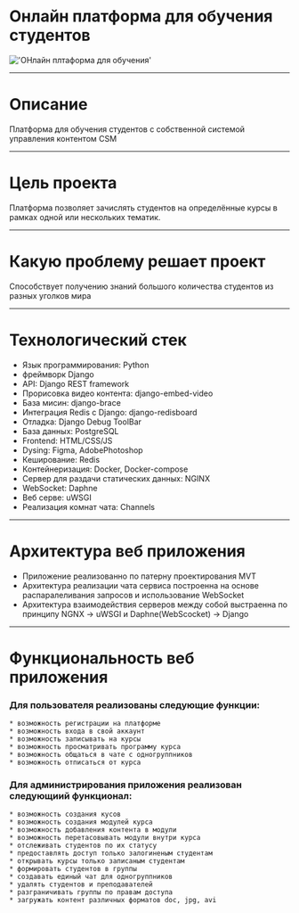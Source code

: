 # Онлайн платформа для обучения студентов
!['ОНлайн плтаформа для обучения'](https://eduzillio.com/wp-content/uploads/2020/07/virtual-classrooms-969x500.png)
___
# Описание 
Платформа для обучения студентов  с собственной системой управления контентом CSM
___
# Цель проекта
Платформа позволяет зачислять студентов на определённые курсы в рамках одной или нескольких тематик. 
___
# Какую проблему решает проект
Способствует получению знаний большого количества студентов из разных уголков мира
___
# Технологический стек
* Язык программирования: Python 
* фреймворк Django 
* API: Django REST framework 
* Прорисовка видео контента: django-embed-video 
* База мисин: django-brace 
* Интеграция Redis с Django: django-redisboard 
* Отладка: Django Debug ToolBar
* База данных: PostgreSQL
* Frontend: HTML/CSS/JS
* Dуsing: Figma, AdobePhotoshop
* Кеширование:  Redis
* Контейнеризация: Docker, Docker-compose
* Сервер для раздачи статических данных: NGINX
* WebSocket: Daphne
* Веб серве: uWSGI
* Реализация комнат чата: Channels
___
# Архитектура веб приложения
* Приложение реализованно по патерну проектирования MVT
* Архитектура реализации чата сервиса построенна на основе распаралеливания запросов и использование WebSocket
* Архитектура взаимодействия серверов между собой выстраенна по принципу NGNX -> uWSGI и Daphne(WebScocket) -> Django
___
# Функциональность веб приложения
### Для пользователя реализованы следующие функции:
    * возможность регистрации на платформе
    * возможность входа в свой аккаунт
    * возможность записывать на курсы
    * возможность просматривать программу курса
    * возможность общаться в чате с одногруппников
    * возможность отписаться от курса
### Для администрирования приложения реализован следующиий функционал:
    * возможность создания кусов
    * возможность создания модулей курса
    * возможность добавления контента в модули
    * возможность перетасовывать модули внутри курса
    * отслеживать студентов по их статусу
    * предоставлять доступ только залогиненым студентам
    * открывать курсы только записаным студентам
    * формировать студентов в группы
    * создавать единый чат для одногруппников
    * удалять студентов и преподавателей
    * разграничивать группы по правам доступа
    * загружать контент различных форматов doc, jpg, avi






















